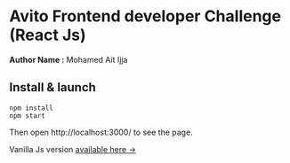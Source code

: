 # Avito Frontend developer Challenge (React Js)

**Author Name :** Mohamed Ait Ijja

## Install & launch
```
npm install
npm start
```
Then open http://localhost:3000/ to see the page.

Vanilla Js version [available here ->](https://github.com/pixelhint/Avito-Challenge)
